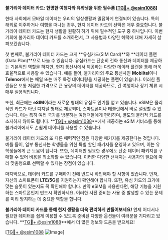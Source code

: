 **불가리아 데이터 카드: 현명한 여행자와 유학생을 위한 필수품 [[TG💪+ @esim1088](https://t.me/s/esim1088)]**

현대 사회에서 모바일 데이터는 우리의 일상생활과 밀접하게 연결되어 있습니다. 특히 해외로 이주하거나 여행을 떠나는 경우, 현지 데이터 카드의 선택은 매우 중요합니다. 불가리아 데이터 카드는 현지 생활을 원활히 하기 위해 필수적인 도구 중 하나입니다. 이번 기회에 불가리아 데이터 카드를 소개하면서, 그 사용법과 다양한 혜택에 대해 자세히 살펴보겠습니다.

첫 번째로, 불가리아 데이터 카드는 크게 **유심카드(SIM Card)**와 **데이터 플랜(Data Plan)**으로 나눌 수 있습니다. 유심카드는 단순히 전화 통신과 데이터를 제공하는 기본적인 역할을 하지만, 현지 통신사에서 제공하는 다양한 데이터 플랜을 통해 더욱 효율적으로 사용할 수 있습니다. 예를 들어, 불가리아의 주요 통신사인 **Mobiltel**이나 **Telenor**에서는 매일 또는 매주 특정 데이터량을 제공하는 플랜이 있습니다. 이러한 플랜들은 보통 저렴한 가격으로 큰 용량의 데이터를 제공하므로, 긴 여행이나 장기 체류 시 매우 실용적입니다.

또한, 최근에는 **eSIM**이라는 새로운 형태의 유심도 인기를 얻고 있습니다. eSIM은 물리적인 카드가 아닌 디지털 형태로 제공되며, 스마트폰이나 태블릿에서 바로 설정할 수 있습니다. 이는 특히 여러 국가를 방문하는 여행객들에게 편리하며, 별도의 물리적 카드를 소지하지 않아도 됩니다. **[TG💪+ @esim1088](https://t.me/s/esim1088)**에서 제공하는 eSIM 서비스를 통해 불가리아에서도 손쉽게 데이터를 사용할 수 있습니다.

불가리아 데이터 카드의 또 다른 매력적인 점은 다양한 패키지를 제공한다는 것입니다. 예를 들어, 일부 통신사는 학생들을 위한 특별 할인 패키지를 운영하고 있으며, 이는 유학생들에게 큰 도움이 됩니다. 또한, 데이터만 필요한 경우에도 단순 데이터 패키지를 구매할 수 있어 비용을 최소화할 수 있습니다. 이러한 다양한 선택지는 사용자의 필요에 따라 맞춤형으로 선택할 수 있다는 장점이 있습니다.

마지막으로, 데이터 카드를 구매하기 전에 반드시 확인해야 할 사항이 있습니다. 먼저, 자신의 스마트폰이 **LTE/5G**를 지원하는지 확인해야 합니다. 또한, 유심 카드의 크기에 맞는 슬롯이 있는지도 꼭 확인해야 합니다. 만약 eSIM을 사용한다면, 해당 기능을 지원하는 스마트폰인지 반드시 확인하세요. 이러한 사전 준비는 사용 중 발생할 수 있는 문제를 미리 방지하는 데 중요한 역할을 합니다.

**불가리아 데이터 카드를 통해 현지 생활을 더욱 편리하게 만들어보세요!** 언제 어디서나 필요한 데이터를 쉽게 이용할 수 있도록 준비된 다양한 옵션들이 여러분을 기다리고 있습니다. **[TG💪+ @esim1088](https://t.me/s/esim1088)**에서 더 많은 정보와 도움을 받으세요!

[[TG💪+ @esim1088](https://t.me/s/esim1088) ![Image](https://i.postimg.cc/Y0z9fWf4/image.png)]